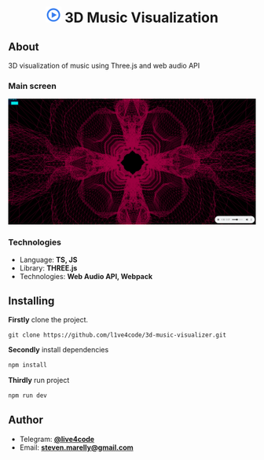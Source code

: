 <h1 align="center"><img src="resources/player.jpg" width="32">  3D Music Visualization</h1>

## About

3D visualization of music using Three.js and web audio API

### Main screen

<img src="resources/image.png">

### Technologies

* Language: **TS, JS**
* Library: **THREE.js**
* Technologies: **Web Audio API, Webpack**

## Installing

**Firstly** clone the project.

```git
git clone https://github.com/l1ve4code/3d-music-visualizer.git
```

**Secondly** install dependencies
```cmd
npm install
```

**Thirdly** run project
```cmd
npm run dev
```

## Author

* Telegram: **[@live4code](https://t.me/live4code)**
* Email: **steven.marelly@gmail.com**
